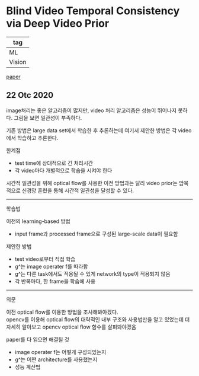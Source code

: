 # Blind Video Temporal Consistency via Deep Video Prior

|tag|
|------|
|ML|
|Vision|

[paper](https://arxiv.org/pdf/2010.11838.pdf)    

## 22 Otc 2020

image처리는 좋은 알고리즘이 많지만, video 처리 알고리즘은 성능이 뛰어나지 못하다. 그림을 보면 일관성이 부족하다.  

기존 방법은 large data set에서 학습한 후 추론하는데 여기서 제안한 방법은 각 video에서 학습하고 추론한다.  


한계점
- test time에 상대적으로 긴 처리시간 
- 각 video마다 개별적으로  학습을 시켜야 한다

시간적 일관성을 위해 optical flow를 사용한 이전 방법과는 달리 video prior는 암묵적으로 신경망 훈련을 통해 시간적 일관성을 달성할 수 있다.  


********

학습법

이전의 learning-based 방법
- input frame과 processed frame으로 구성된 large-scale data이 필요함

제안한 방법
- test video로부터 직접 학습
- g^는 image operater f를 따라함
- g^는 다른 task에서도 적용될 수 있게 network의 type이 적용되지 않음
- 각 반복마다, 한 frame을 학습에 사용


*******

의문  

이전 optical flow를 이용한 방법을 조사해봐야겠다.  
opencv를 이용해 optical flow의 대략적인 내부 구조와 사용법만을 알고 있었는데 더 자세히 알아보고 opencv optical flow 함수를 살펴봐야겠음    


paper를 다 읽으면 해결될 것  
- image operater f는 어떻게 구성되있는지
- g^는 어떤 architecture를 사용했는지
- 성능 계산법  

